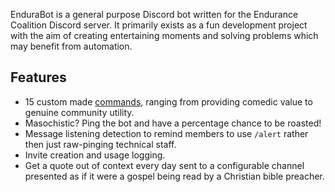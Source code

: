 EnduraBot is a general purpose Discord bot written for the Endurance Coalition Discord server. It primarily exists as a fun development project with the aim of creating entertaining moments and solving problems which may benefit from automation.

## Features
- 15 custom made [commands](commands.md), ranging from providing comedic value to genuine community utility.
- Masochistic? Ping the bot and have a percentage chance to be roasted!
- Message listening detection to remind members to use `/alert` rather then just raw-pinging technical staff.
- Invite creation and usage logging.
- Get a quote out of context every day sent to a configurable channel presented as if it were a gospel being read by a Christian bible preacher.



